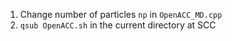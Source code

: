 1. Change number of particles ```np``` in ```OpenACC_MD.cpp``` 
2. ```qsub OpenACC.sh``` in the current directory at SCC